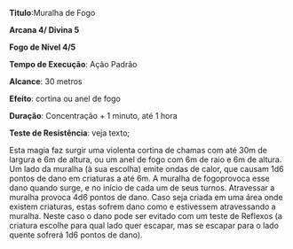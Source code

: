 **Titulo**:Muralha de Fogo

**Arcana 4/ Divina 5**

**Fogo de Nível 4/5**

**Tempo de Execução**: Ação Padrão

**Alcance**: 30 metros

**Efeito**: cortina ou anel de fogo

**Duração**: Concentração + 1 minuto, até 1 hora

**Teste de Resistência**: veja texto;

Esta magia faz surgir uma violenta cortina de chamas com até 30m de largura e 6m de altura, ou um anel de fogo com 6m de raio e 6m de altura.
Um lado da muralha (à sua escolha) emite ondas de calor, que causam 1d6 pontos de dano em criaturas a até 6m. A muralha de fogoprovoca esse dano quando surge, e no início de cada um de seus turnos. 
Atravessar a muralha provoca 4d6 pontos de dano.
Caso seja criada em uma área onde existem criaturas, estas sofrem dano como e estivessem atravessando a muralha. Neste caso o dano pode ser evitado com um teste de Reflexos (a criatura escolhe para qual lado quer escapar, mas se escapar para o lado quente sofrerá 1d6 pontos de dano).
